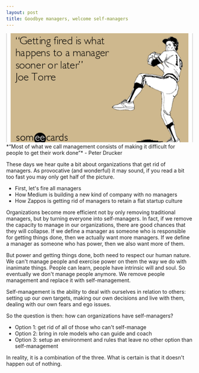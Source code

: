 ```yaml
---
layout: post
title: Goodbye managers, welcome self-managers
---
```

<img src="/images/fulls/goodbye_managers.png" class="fit image" title='Goodbye managers, welcome self-managers'>
*“Most of what we call management consists of making it difficult for people to get their work done”*
 - Peter Drucker    

These days we hear quite a bit about organizations that get rid of managers. As provocative (and wonderful) it may sound, if you read a bit too fast you may only get half of the picture.

+ First, let's fire all managers
+ How Medium is building a new kind of company with no managers
+ How Zappos is getting rid of managers to retain a flat startup culture

Organizations become more efficient not by only removing traditional managers, but by turning everyone into self-managers.
In fact, if we remove the capacity to manage in our organizations, there are good chances that they will collapse.
If we define a manager as someone who is responsible for getting things done, then we actually want more managers. 
If we define a manager as someone who has power, then we also want more of them.

But power and getting things done, both need to respect our human nature. We can't manage people and exercise power on them the way we do with inanimate things. People can learn, people have intrinsic will and soul. So eventually we don't manage people anymore. We remove people management and replace it with self-management.

Self-management is the ability to deal with ourselves in relation to others: setting up our own targets, making our own decisions and live with them, dealing with our own fears and ego issues.

So the question is then: how can organizations have self-managers?

+ Option 1: get rid of all of those who can't self-manage
+ Option 2: bring in role models who can guide and coach
+ Option 3: setup an environment and rules that leave no other option than self-management

In reality, it is a combination of the three. What is certain is that it doesn't happen out of nothing.

